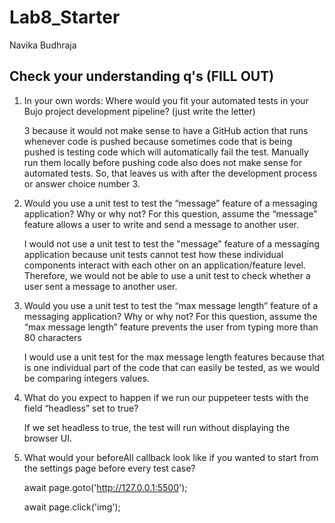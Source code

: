 # Lab8_Starter 

Navika Budhraja 

## Check your understanding q's (FILL OUT)
1. In your own words: Where would you fit your automated tests in your Bujo project development pipeline? (just write the letter)
   
   3 because it would not make sense to have a GitHub action that runs whenever code is pushed because sometimes code that is being pushed is testing code which will automatically fail the test. Manually run them locally before pushing code also does not make sense for automated tests. So, that leaves us with after the development process or answer choice number 3.

2. Would you use a unit test to test the “message” feature of a messaging application? Why or why not? For this question, assume the “message” feature allows a user to write and send a message to another user.
   
    I would not use a unit test to test the "message" feature of a messaging application because unit tests cannot test how these individual components interact with each other on an application/feature level. Therefore, we would not be able to use a unit test to check whether a user sent a message to another user.


3. Would you use a unit test to test the “max message length” feature of a messaging application? Why or why not? For this question, assume the “max message length” feature prevents the user from typing more than 80 characters 
   
    I would use a unit test for the max message length features because that is one individual part of the code that can easily be tested, as we would be comparing integers values.


4. What do you expect to happen if we run our puppeteer tests with the field “headless” set to true? 
   
    If we set headless to true, the test will run without displaying the browser UI.

5. What would your beforeAll callback look like if you wanted to start from the settings page before every test case? 
   
    await page.goto('http://127.0.0.1:5500');
    
    await page.click('img');


